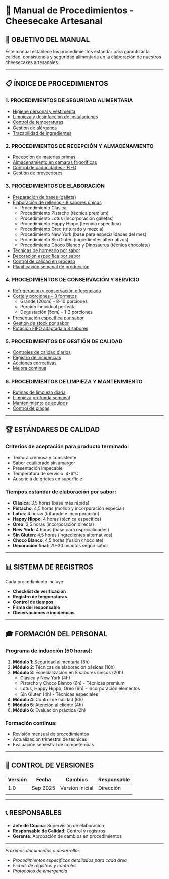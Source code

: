 # 📖 Manual de Procedimientos - Cheesecake Artesanal

## 🎯 **OBJETIVO DEL MANUAL**

Este manual establece los procedimientos estándar para garantizar la calidad, consistencia y seguridad alimentaria en la elaboración de nuestros cheesecakes artesanales.

---

## 📋 **ÍNDICE DE PROCEDIMIENTOS**

### **1. PROCEDIMIENTOS DE SEGURIDAD ALIMENTARIA**
- [Higiene personal y vestimenta](seguridad-alimentaria.md)
- [Limpieza y desinfección de instalaciones](seguridad-alimentaria.md)
- [Control de temperaturas](seguridad-alimentaria.md)
- [Gestión de alérgenos](seguridad-alimentaria.md)
- [Trazabilidad de ingredientes](seguridad-alimentaria.md)

### **2. PROCEDIMIENTOS DE RECEPCIÓN Y ALMACENAMIENTO**
- [Recepción de materias primas](almacenamiento.md)
- [Almacenamiento en cámaras frigoríficas](almacenamiento.md)
- [Control de caducidades - FIFO](almacenamiento.md)
- [Gestión de proveedores](almacenamiento.md)

### **3. PROCEDIMIENTOS DE ELABORACIÓN**
- [Preparación de bases (galleta)](elaboracion-bases.md)
- [Elaboración de rellenos - 8 sabores únicos](elaboracion-rellenos.md)
  - Procedimiento Clásica
  - Procedimiento Pistacho (técnica premium)
  - Procedimiento Lotus (incorporación galletas)
  - Procedimiento Happy Hippo (técnica específica)
  - Procedimiento Oreo (triturado y mezcla)
  - Procedimiento New York (base para especialidades del mes)
  - Procedimiento Sin Gluten (ingredientes alternativos)
  - Procedimiento Choco Blanco y Dinosaurus (técnica chocolate)
- [Técnicas de horneado por sabor](elaboracion-horneado.md)
- [Decoración específica por sabor](elaboracion-decoracion.md)
- [Control de calidad en proceso](elaboracion-calidad.md)
- [Planificación semanal de producción](elaboracion-planificacion.md)

### **4. PROCEDIMIENTOS DE CONSERVACIÓN Y SERVICIO**
- [Refrigeración y conservación diferenciada](conservacion.md)
- [Corte y porciones - 3 formatos](conservacion.md)
  - Grande (20cm) - 8-10 porciones
  - Porción individual perfecta
  - Degustación (5cm) - 1-2 porciones
- [Presentación específica por sabor](conservacion.md)
- [Gestión de stock por sabor](conservacion.md)
- [Rotación FIFO adaptada a 8 sabores](conservacion.md)

### **5. PROCEDIMIENTOS DE GESTIÓN DE CALIDAD**
- [Controles de calidad diarios](calidad.md)
- [Registro de incidencias](calidad.md)
- [Acciones correctivas](calidad.md)
- [Mejora continua](calidad.md)

### **6. PROCEDIMIENTOS DE LIMPIEZA Y MANTENIMIENTO**
- [Rutinas de limpieza diaria](limpieza.md)
- [Limpieza profunda semanal](limpieza.md)
- [Mantenimiento de equipos](limpieza.md)
- [Control de plagas](limpieza.md)

---

## 🏆 **ESTÁNDARES DE CALIDAD**

### **Criterios de aceptación para producto terminado:**
- Textura cremosa y consistente
- Sabor equilibrado sin amargor
- Presentación impecable
- Temperatura de servicio: 4-6°C
- Ausencia de grietas en superficie

### **Tiempos estándar de elaboración por sabor:**
- **Clásica**: 3,5 horas (base más rápida)
- **Pistacho**: 4,5 horas (molido y incorporación especial)
- **Lotus**: 4 horas (triturado e incorporación)
- **Happy Hippo**: 4 horas (técnica específica)
- **Oreo**: 3,5 horas (incorporación directa)
- **New York**: 4 horas (base para especialidades)
- **Sin Gluten**: 4,5 horas (ingredientes alternativos)
- **Choco Blanco**: 4,5 horas (fusión chocolate)
- **Decoración final**: 20-30 minutos según sabor

---

## 📊 **SISTEMA DE REGISTROS**

Cada procedimiento incluye:
- **Checklist de verificación**
- **Registro de temperaturas**
- **Control de tiempos**
- **Firma del responsable**
- **Observaciones e incidencias**

---

## 🎓 **FORMACIÓN DEL PERSONAL**

### **Programa de inducción (50 horas):**
1. **Módulo 1**: Seguridad alimentaria (8h)
2. **Módulo 2**: Técnicas de elaboración básicas (10h)
3. **Módulo 3**: Especialización en 8 sabores únicos (20h)
   - Clásica y New York (4h)
   - Pistacho y Choco Blanco (6h) - Técnicas premium
   - Lotus, Happy Hippo, Oreo (6h) - Incorporación elementos
   - Sin Gluten (4h) - Técnicas especiales
4. **Módulo 4**: Control de calidad (6h)
5. **Módulo 5**: Atención al cliente (4h)
6. **Módulo 6**: Evaluación práctica (2h)

### **Formación continua:**
- Revisión mensual de procedimientos
- Actualización trimestral de técnicas
- Evaluación semestral de competencias

---

## 📝 **CONTROL DE VERSIONES**

| Versión | Fecha | Cambios | Responsable |
|---------|-------|---------|-------------|
| 1.0 | Sep 2025 | Versión inicial | Dirección |
| | | | |

---

## 📞 **RESPONSABLES**

- **Jefe de Cocina**: Supervisión de elaboración
- **Responsable de Calidad**: Control y registros
- **Gerente**: Aprobación de cambios en procedimientos

---

*Próximos documentos a desarrollar:*
- *Procedimientos específicos detallados para cada área*
- *Fichas de registros y controles*
- *Protocolos de emergencia*